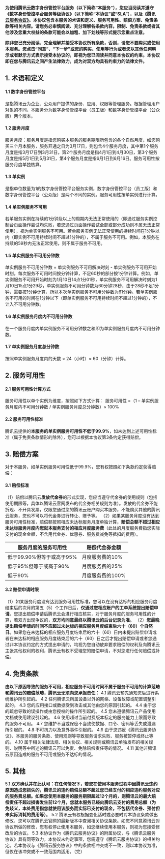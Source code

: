 
**为使用腾讯云数字身份管控平台服务（以下简称“本服务”），您应当阅读并遵守《数字身份管控平台服务等级协议》（以下简称“本协议”或“SLA”），以及[《腾讯云服务协议》](https://cloud.tencent.com/document/product/301/1967)。本协议包含本服务的术语和定义、服务可用性、赔偿方案、免责条款等相关内容。请您务必审慎阅读、充分理解各条款内容，限制、免责条款或者其他涉及您重大权益的条款可能会以加粗、加下划线等形式提示您重点注意。**

**除非您已充分阅读、完全理解并接受本协议所有条款，否则，请您不要购买或使用本服务。您点击“同意”、“下一步”或您的购买、使用等行为或者您以其他任何明示或者默示方式表示接受本协议的，即视为您已阅读并同意本协议的约束。本协议即在您与腾讯云之间产生法律效力，成为对双方均具有约束力的法律文件。**

## 1.	术语和定义
#### 1.1	数字身份管控平台
是指腾讯云为企业、公众用户提供的身份、应用、权限等管理服务。根据管理用户对象的不同，本服务分为数字身份管控平台（员工版）和数字身份管控平台（公众版）两个版本。

#### 1.2	服务月度
服务月度：服务月度是指您购买本服务的服务期限所包含的各个自然月度，如您购买三个月本服务，服务开通之日为3月17日，则包含4个服务月度，其中第1个服务月度是指3月17日到3月31日，第2个服务月度是指4月1日到4月30日，第3个服务月度是指5月1日到5月31日，第4个服务月度是指6月1日到6月16日。服务可用性按服务月度单独核算。

#### 1.3	单实例
是指单位数量为1的数字身份管控平台服务实例，数字身份管控平台（员工版）和数字身份管控平台（公众版）是两个不同的实例。服务可用性按单实例进行计算。

#### 1.4	单实例服务不可用
若单服务实例在持续的1分钟及以上的周期内无法正常使用的（即通过服务实例控制台页面操作尝试均失败，若您通过页面操作尝试全部或部分成功则不属无法正常使用），视为单实例服务不可用。若单服务实例无法正常使用的持续时间在1分钟以内（即实例不可用持续时间不超过1分钟的），不属于服务不可用。例如，本服务在持续的59秒内无法正常使用，则不属于服务不可用。

#### 1.5	单实例服务不可用分钟数
单实例服务不可用分钟数 = 单实例服务不可用解决时刻 - 单实例服务不可用开始时刻。每次服务不可用时间按分钟计算，不足60秒的部分按1分钟计算。例如，单实例服务不可用开始时刻为1月10日14点1分01秒，单实例服务不可用解决时刻为1月10日15点1分29秒，单实例服务不可用分钟数为60分钟28秒，由于28秒不足1分钟，需要按1分钟计算，所以本次单实例服务不可用分钟数为61分钟。若单实例服务不可用的时间在1分钟以下（即单实例服务不可用持续时间不超过1分钟的），不计入不可用分钟数。

#### 1.6	单实例服务月度内不可用分钟数
在一个服务月度内单实例服务不可用分钟数之和即为单实例服务月度内不可用分钟数。

#### 1.7	单实例服务月度总分钟数
按照单实例服务月度内的天数 × 24（小时）× 60（分钟）计算。

## 2.	服务可用性
#### 2.1	服务可用性计算方式
服务可用性以单个实例为维度，按照如下方式计算：
服务可用性 =（1 – 单实例服务月度内不可用分钟数 / 单实例服务月度总分钟数）× 100%

#### 2.2	服务可用性标准
腾讯云提供的**本服务的单实例服务可用性不低于99.9%**，如未达到上述可用性标准（属于免责条款情形的除外），您可以根据本协议第3条约定获得赔偿。

## 3.	赔偿方案
对于本服务，如单实例服务可用性低于99.9%，您有权按照如下条款约定获得赔偿：
#### 3.1	赔偿标准
（1）赔偿以腾讯云**发放代金券**的形式实现，您应当遵守代金券的使用规则（包括使用期限等，具体以腾讯云官网发布的代金券相关规则为准）。发放的代金券不能折现、不开具发票，仅限您通过您的腾讯云账户购买本服务，不能购买其他的腾讯云服务，您也不可以将代金券进行转让、赠予等。
（2）如果某服务月度没有达到服务可用性标准，赔偿额按照相应未达标服务月度单独计算，**赔偿总额不超过相应未达标服务月度内您就本服务支付的相应月度服务费**（此处的月度服务费指您实际支付的现金金额，不含用代金券、优惠券、服务费减免等抵扣的费用）。

| 服务月度的服务可用性 | 赔偿代金券金额 | 
|---------|---------|
| 低于99.90%但等于或高于95% | 月度服务费的10% | 
| 低于95%但等于或高于90% | 月度服务费的25%| 
| 低于90% | 	月度服务费的100% | 

#### 3.2	赔偿申请时限
（1）如某服务月度没有达到服务可用性标准，您可以在没有达标的相应服务月度结束后的次月的第五（5）个工作日后，**仅通过您相应账户的工单系统提出赔偿申请**。您提出赔偿申请后腾讯云会进行相应核实，对于服务月度的服务可用性的计算，若双方出现争议的，**双方均同意最终以腾讯云的后台记录为准**。
（2）**您最晚提出赔偿申请的时间不应超过未达标的相应服务月度结束后六十（60）个自然日**。如果您在未达标的相应服务月度结束后的六十（60）日内未提出赔偿申请或者在未达标的相应服务月度结束后的六十（60）日之后才提出赔偿申请或者您通过非本协议约定的方式提出申请的，均视为您自动放弃要求赔偿的权利及向腾讯云主张其他权利的权利，腾讯云有权不受理您的赔偿申请，不对您进行任何赔偿或补偿。

## 4.	免责条款
**由以下原因导致的服务不可用，相应服务不可用时间不属于服务不可用的计算范畴和腾讯云的赔偿范畴，腾讯云无须向您承担责任：**
4.1 腾讯云预先通知您后进行系统维护所引起的。
4.2 任何腾讯云所属设备以外的网络、设备故障或配置调整引起的。
4.3 您的应用接口或数据受到攻击或其他由您的原因引起的。
4.4 由于您的疏忽导致的误操作或由您授权的操作所引起的。
4.5 您未遵循腾讯云产品使用文档或使用建议引起的。
4.6 使用超过当前付费版本标定的服务能力上限而导致的服务不可用。
4.7 您维护不当或保密不当致使数据、口令、密码等丢失或泄漏所引起的。
4.8 不可抗力以及意外事件引起的。
4.9 由于您违反《腾讯云服务协议》、本服务的服务条款、使用规则等导致服务请求失败、服务被暂停或终止等的。
4.10 属于相关法律法规、相关协议、相关规则或腾讯云单独发布的相关规则、说明等中所述的腾讯云可以免责、免除赔偿责任等的情况。
4.11 其他非腾讯云原因造成的服务不可用或服务不达标的情况。

## 5.	其他
5.1	**双方确认并在此认可：在任何情况下，若您在使用本服务过程中因腾讯云违约原因造成您损失的，腾讯云的违约赔偿总额不超过您已经支付的相应违约服务对应的服务费总额。如果您使用本服务的服务期限超过12个月的，则腾讯云的最大赔偿责任不超过损害发生前12个月，您就本服务已经向腾讯云支付的费用总额（为免歧义，本处费用指您就使用该服务而实际已支付的现金，不包括代金券、预付但未实际消耗的费用等）**。
5.2	腾讯云有权根据变化适时或必要时对本协议条款做出修改，您可以在腾讯云官网的最新版本中查阅相关协议条款。如您不同意腾讯云对协议所做的修改，您有权停止使用本服务，如您继续使用本服务，则视为您接受修改后的协议。
5.3 本协议作为《腾讯云服务协议》的附属协议，与《腾讯云服务协议》具有同等效力，本协议未约定事项，您需遵守《腾讯云服务协议》的相关约定。若本协议与《腾讯云服务协议》中的条款相冲突或不一致，则以本协议为准，但仅在该冲突或不一致范围内适用。（完）

